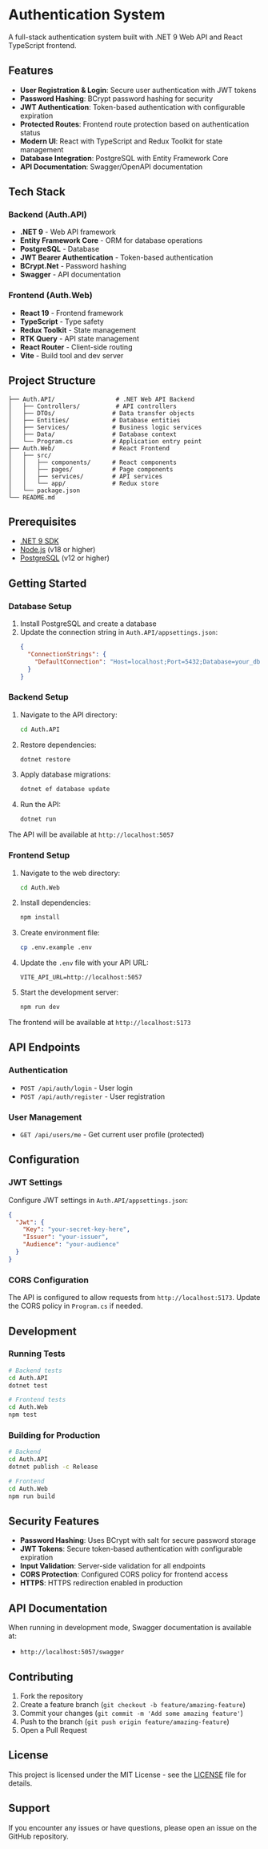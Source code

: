 # Authentication System

A full-stack authentication system built with .NET 9 Web API and React TypeScript frontend.

## Features

- **User Registration & Login**: Secure user authentication with JWT tokens
- **Password Hashing**: BCrypt password hashing for security
- **JWT Authentication**: Token-based authentication with configurable expiration
- **Protected Routes**: Frontend route protection based on authentication status
- **Modern UI**: React with TypeScript and Redux Toolkit for state management
- **Database Integration**: PostgreSQL with Entity Framework Core
- **API Documentation**: Swagger/OpenAPI documentation

## Tech Stack

### Backend (Auth.API)
- **.NET 9** - Web API framework
- **Entity Framework Core** - ORM for database operations
- **PostgreSQL** - Database
- **JWT Bearer Authentication** - Token-based authentication
- **BCrypt.Net** - Password hashing
- **Swagger** - API documentation

### Frontend (Auth.Web)
- **React 19** - Frontend framework
- **TypeScript** - Type safety
- **Redux Toolkit** - State management
- **RTK Query** - API state management
- **React Router** - Client-side routing
- **Vite** - Build tool and dev server

## Project Structure

```
├── Auth.API/                 # .NET Web API Backend
│   ├── Controllers/          # API controllers
│   ├── DTOs/                # Data transfer objects
│   ├── Entities/            # Database entities
│   ├── Services/            # Business logic services
│   ├── Data/                # Database context
│   └── Program.cs           # Application entry point
├── Auth.Web/                # React Frontend
│   ├── src/
│   │   ├── components/      # React components
│   │   ├── pages/           # Page components
│   │   ├── services/        # API services
│   │   └── app/             # Redux store
│   └── package.json
└── README.md
```

## Prerequisites

- [.NET 9 SDK](https://dotnet.microsoft.com/download/dotnet/9.0)
- [Node.js](https://nodejs.org/) (v18 or higher)
- [PostgreSQL](https://www.postgresql.org/) (v12 or higher)

## Getting Started

### Database Setup

1. Install PostgreSQL and create a database
2. Update the connection string in `Auth.API/appsettings.json`:
   ```json
   {
     "ConnectionStrings": {
       "DefaultConnection": "Host=localhost;Port=5432;Database=your_db;Username=your_user;Password=your_password"
     }
   }
   ```

### Backend Setup

1. Navigate to the API directory:
   ```bash
   cd Auth.API
   ```

2. Restore dependencies:
   ```bash
   dotnet restore
   ```

3. Apply database migrations:
   ```bash
   dotnet ef database update
   ```

4. Run the API:
   ```bash
   dotnet run
   ```

The API will be available at `http://localhost:5057`

### Frontend Setup

1. Navigate to the web directory:
   ```bash
   cd Auth.Web
   ```

2. Install dependencies:
   ```bash
   npm install
   ```

3. Create environment file:
   ```bash
   cp .env.example .env
   ```

4. Update the `.env` file with your API URL:
   ```env
   VITE_API_URL=http://localhost:5057
   ```

5. Start the development server:
   ```bash
   npm run dev
   ```

The frontend will be available at `http://localhost:5173`

## API Endpoints

### Authentication
- `POST /api/auth/login` - User login
- `POST /api/auth/register` - User registration

### User Management
- `GET /api/users/me` - Get current user profile (protected)

## Configuration

### JWT Settings
Configure JWT settings in `Auth.API/appsettings.json`:
```json
{
  "Jwt": {
    "Key": "your-secret-key-here",
    "Issuer": "your-issuer",
    "Audience": "your-audience"
  }
}
```

### CORS Configuration
The API is configured to allow requests from `http://localhost:5173`. Update the CORS policy in `Program.cs` if needed.

## Development

### Running Tests
```bash
# Backend tests
cd Auth.API
dotnet test

# Frontend tests
cd Auth.Web
npm test
```

### Building for Production
```bash
# Backend
cd Auth.API
dotnet publish -c Release

# Frontend
cd Auth.Web
npm run build
```

## Security Features

- **Password Hashing**: Uses BCrypt with salt for secure password storage
- **JWT Tokens**: Secure token-based authentication with configurable expiration
- **Input Validation**: Server-side validation for all endpoints
- **CORS Protection**: Configured CORS policy for frontend access
- **HTTPS**: HTTPS redirection enabled in production

## API Documentation

When running in development mode, Swagger documentation is available at:
- `http://localhost:5057/swagger`

## Contributing

1. Fork the repository
2. Create a feature branch (`git checkout -b feature/amazing-feature`)
3. Commit your changes (`git commit -m 'Add some amazing feature'`)
4. Push to the branch (`git push origin feature/amazing-feature`)
5. Open a Pull Request

## License

This project is licensed under the MIT License - see the [LICENSE](LICENSE) file for details.

## Support

If you encounter any issues or have questions, please open an issue on the GitHub repository.